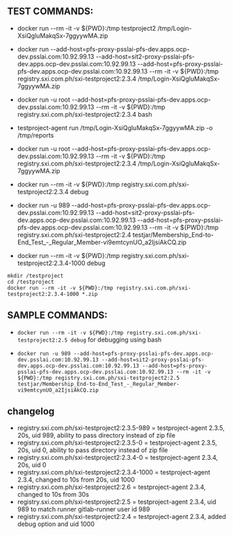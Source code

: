 ## TEST COMMANDS:

* docker run --rm -it -v ${PWD}:/tmp testproject2 /tmp/Login-XsiQgluMakqSx-7ggyywMA.zip
 
* docker run --add-host=pfs-proxy-psslai-pfs-dev.apps.ocp-dev.psslai.com:10.92.99.13 --add-host=sit2-proxy-psslai-pfs-dev.apps.ocp-dev.psslai.com:10.92.99.13 --add-host=pfs-proxy-psslai-pfs-dev.apps.ocp-dev.psslai.com:10.92.99.13 --rm -it -v ${PWD}:/tmp registry.sxi.com.ph/sxi-testproject2:2.3.4 /tmp/Login-XsiQgluMakqSx-7ggyywMA.zip

* docker run -u root --add-host=pfs-proxy-psslai-pfs-dev.apps.ocp-dev.psslai.com:10.92.99.13 --rm -it -v ${PWD}:/tmp registry.sxi.com.ph/sxi-testproject2:2.3.4 bash

* testproject-agent run /tmp/Login-XsiQgluMakqSx-7ggyywMA.zip -o /tmp/reports

* docker run -u root --add-host=pfs-proxy-psslai-pfs-dev.apps.ocp-dev.psslai.com:10.92.99.13 --rm -it -v ${PWD}:/tmp registry.sxi.com.ph/sxi-testproject2:2.3.4 /tmp/Login-XsiQgluMakqSx-7ggyywMA.zip

*  docker run --rm -it -v ${PWD}:/tmp registry.sxi.com.ph/sxi-testproject2:2.3.4 debug
 
* docker run -u 989 --add-host=pfs-proxy-psslai-pfs-dev.apps.ocp-dev.psslai.com:10.92.99.13 --add-host=sit2-proxy-psslai-pfs-dev.apps.ocp-dev.psslai.com:10.92.99.13 --add-host=pfs-proxy-psslai-pfs-dev.apps.ocp-dev.psslai.com:10.92.99.13 --rm -it -v ${PWD}:/tmp registry.sxi.com.ph/sxi-testproject2:2.4 testjar/Membership_End-to-End_Test_-_Regular_Member-vi9emtcynUO_a2IjsiAkCQ.zip


* docker run --rm -it -v ${PWD}:/tmp registry.sxi.com.ph/sxi-testproject2:2.3.4-1000 debug


```
mkdir /testproject
cd /testproject
docker run --rm -it -v ${PWD}:/tmp registry.sxi.com.ph/sxi-testproject2:2.3.4-1000 *.zip
```

## SAMPLE COMMANDS:

* `docker run --rm -it -v ${PWD}:/tmp registry.sxi.com.ph/sxi-testproject2:2.5 debug` for debugging using bash
 
* `docker run -u 989 --add-host=pfs-proxy-psslai-pfs-dev.apps.ocp-dev.psslai.com:10.92.99.13 --add-host=sit2-proxy-psslai-pfs-dev.apps.ocp-dev.psslai.com:10.92.99.13 --add-host=pfs-proxy-psslai-pfs-dev.apps.ocp-dev.psslai.com:10.92.99.13 --rm -it -v ${PWD}:/tmp registry.sxi.com.ph/sxi-testproject2:2.5 testjar/Membership_End-to-End_Test_-_Regular_Member-vi9emtcynUO_a2IjsiAkCQ.zip`


## changelog

* registry.sxi.com.ph/sxi-testproject2:2.3.5-989 = testproject-agent 2.3.5, 20s, uid 989, ability to pass directory instead of zip file
* registry.sxi.com.ph/sxi-testproject2:2.3.5-0 = testproject-agent 2.3.5, 20s, uid 0, ability to pass directory instead of zip file
* registry.sxi.com.ph/sxi-testproject2:2.3.4-0 = testproject-agent 2.3.4, 20s, uid 0
* registry.sxi.com.ph/sxi-testproject2:2.3.4-1000 = testproject-agent 2.3.4, changed to 10s from 20s, uid 1000
* registry.sxi.com.ph/sxi-testproject2:2.6 = testproject-agent 2.3.4, changed to 10s from 30s
* registry.sxi.com.ph/sxi-testproject2:2.5 = testproject-agent 2.3.4, uid 989 to match runner gitlab-runner user id 989
* registry.sxi.com.ph/sxi-testproject2:2.4 = testproject-agent 2.3.4, added debug option and uid 1000
